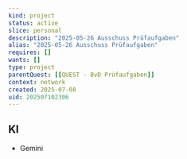 ```yaml
---
kind: project
status: active
slice: personal
description: "2025-05-26 Ausschuss Prüfaufgaben"
alias: "2025-05-26 Ausschuss Prüfaufgaben"
requires: []
wants: []
type: project
parentQuest: [[QUEST - BvD Prüfaufgaben]]
context: network
created: 2025-07-08
uid: 202507102306
---
```


## KI 
- Gemini
